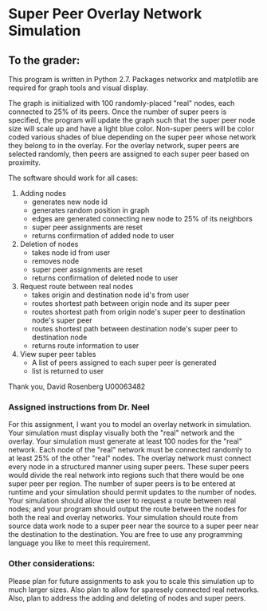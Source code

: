 # Super Peer Overlay Network Simulation

## To the grader:

This program is written in Python 2.7.
Packages networkx and matplotlib are required for graph tools and visual display.


The graph is iniitialized with 100 randomly-placed "real" nodes, each connected to 25% of its
peers.  Once the number of super peers is specified, the program will update the graph such that
the super peer node size will scale up and have a light blue color.  Non-super peers will be color
coded various shades of blue depending on the super peer whose network they belong to in the 
overlay.  For the overlay network, super peers are selected randomly, then peers are assigned to
each super peer based on proximity.


The software should work for all cases:

1. Adding nodes
   - generates new node id
   - generates random position in graph
   - edges are generated connecting new node to 25% of its neighbors
   - super peer assignments are reset
   - returns confirmation of added node to user
2. Deletion of nodes
   - takes node id from user
   - removes node
   - super peer assignments are reset
   - returns confirmation of deleted node to user
3. Request route between real nodes
   - takes origin and destination node id's from user
   - routes shortest path between origin node and its super peer
   - routes shortest path from origin node's super peer to destination node's super peer
   - routes shortest path between destination node's super peer to destination node
   - returns route information to user
4. View super peer tables
   - A list of peers assigned to each super peer is generated
   - list is returned to user


Thank you,
David Rosenberg
U00063482


### Assigned instructions from Dr. Neel

For this assignment, I want you to model an overlay network in simulation. Your simulation must display visually both the "real" network and the overlay. Your simulation must generate at least 100 nodes for the "real" network. Each node of the "real" network must be connected randomly to at least 25% of the other "real" nodes. The overlay network must connect every node in a structured manner using super peers. These super peers would divide the real network into regions such that there would be one super peer per region. The number of super peers is to be entered at runtime and your simulation should permit updates to the number of nodes. Your simulation should allow the user to request a route between real nodes; and your program should output the route between the nodes for both the real and overlay networks. Your simulation should route from source data work node to a super peer near the source to a super peer near the destination to the destination. You are free to use any programming language you like to meet this requirement.

### Other considerations:

Please plan for future assignments to ask you to scale this simulation up to much larger sizes. Also plan to allow for sparesely connected real networks. Also, plan to address the adding and deleting of nodes and super peers.